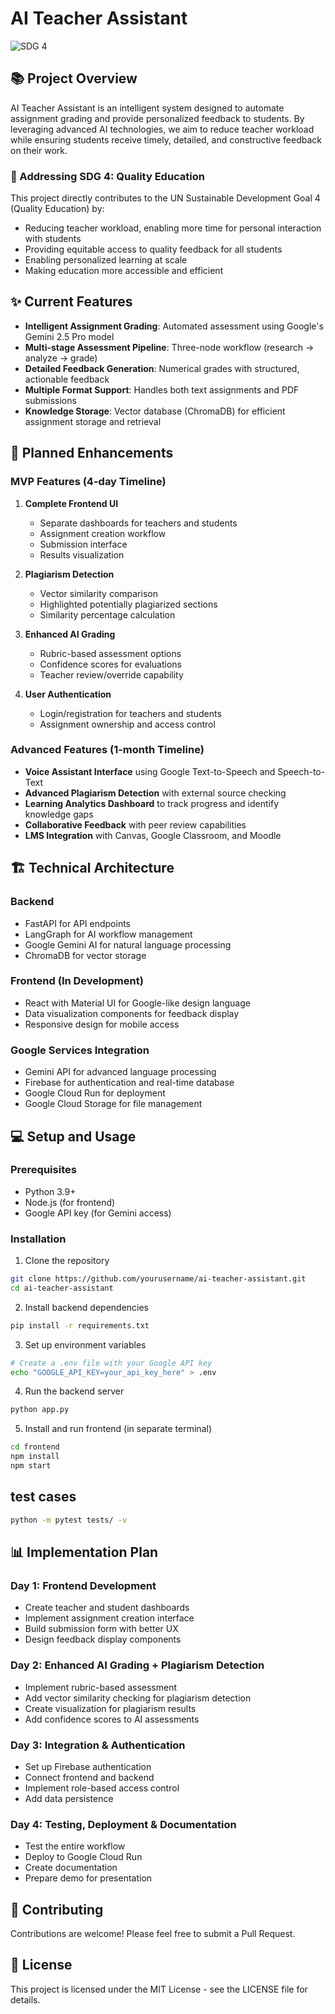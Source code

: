 # AI Teacher Assistant


![SDG 4](https://img.shields.io/badge/SDG-4%20Quality%20Education-red)

## 📚 Project Overview

AI Teacher Assistant is an intelligent system designed to automate assignment grading and provide personalized feedback to students. By leveraging advanced AI technologies, we aim to reduce teacher workload while ensuring students receive timely, detailed, and constructive feedback on their work.

### 🎯 Addressing SDG 4: Quality Education

This project directly contributes to the UN Sustainable Development Goal 4 (Quality Education) by:

- Reducing teacher workload, enabling more time for personal interaction with students
- Providing equitable access to quality feedback for all students
- Enabling personalized learning at scale
- Making education more accessible and efficient

## ✨ Current Features

- **Intelligent Assignment Grading**: Automated assessment using Google's Gemini 2.5 Pro model
- **Multi-stage Assessment Pipeline**: Three-node workflow (research → analyze → grade)
- **Detailed Feedback Generation**: Numerical grades with structured, actionable feedback
- **Multiple Format Support**: Handles both text assignments and PDF submissions
- **Knowledge Storage**: Vector database (ChromaDB) for efficient assignment storage and retrieval

## 🚀 Planned Enhancements

### MVP Features (4-day Timeline)

1. **Complete Frontend UI**
   - Separate dashboards for teachers and students
   - Assignment creation workflow
   - Submission interface
   - Results visualization

2. **Plagiarism Detection**
   - Vector similarity comparison
   - Highlighted potentially plagiarized sections
   - Similarity percentage calculation

3. **Enhanced AI Grading**
   - Rubric-based assessment options
   - Confidence scores for evaluations
   - Teacher review/override capability

4. **User Authentication**
   - Login/registration for teachers and students
   - Assignment ownership and access control

### Advanced Features (1-month Timeline)

- **Voice Assistant Interface** using Google Text-to-Speech and Speech-to-Text
- **Advanced Plagiarism Detection** with external source checking
- **Learning Analytics Dashboard** to track progress and identify knowledge gaps
- **Collaborative Feedback** with peer review capabilities
- **LMS Integration** with Canvas, Google Classroom, and Moodle

## 🏗️ Technical Architecture

### Backend
- FastAPI for API endpoints
- LangGraph for AI workflow management
- Google Gemini AI for natural language processing
- ChromaDB for vector storage

### Frontend (In Development)
- React with Material UI for Google-like design language
- Data visualization components for feedback display
- Responsive design for mobile access

### Google Services Integration
- Gemini API for advanced language processing
- Firebase for authentication and real-time database
- Google Cloud Run for deployment
- Google Cloud Storage for file management

## 💻 Setup and Usage

### Prerequisites
- Python 3.9+
- Node.js (for frontend)
- Google API key (for Gemini access)

### Installation

1. Clone the repository
```bash
git clone https://github.com/yourusername/ai-teacher-assistant.git
cd ai-teacher-assistant
```

2. Install backend dependencies
```bash
pip install -r requirements.txt
```

3. Set up environment variables
```bash
# Create a .env file with your Google API key
echo "GOOGLE_API_KEY=your_api_key_here" > .env
```

4. Run the backend server
```bash
python app.py
```

5. Install and run frontend (in separate terminal)
```bash
cd frontend
npm install
npm start
```


## test cases

```bash
python -m pytest tests/ -v
```

## 📊 Implementation Plan

### Day 1: Frontend Development
- Create teacher and student dashboards
- Implement assignment creation interface
- Build submission form with better UX
- Design feedback display components

### Day 2: Enhanced AI Grading + Plagiarism Detection
- Implement rubric-based assessment
- Add vector similarity checking for plagiarism detection
- Create visualization for plagiarism results
- Add confidence scores to AI assessments

### Day 3: Integration & Authentication
- Set up Firebase authentication
- Connect frontend and backend
- Implement role-based access control
- Add data persistence

### Day 4: Testing, Deployment & Documentation
- Test the entire workflow
- Deploy to Google Cloud Run
- Create documentation
- Prepare demo for presentation

## 🤝 Contributing

Contributions are welcome! Please feel free to submit a Pull Request.

## 📄 License

This project is licensed under the MIT License - see the LICENSE file for details.
